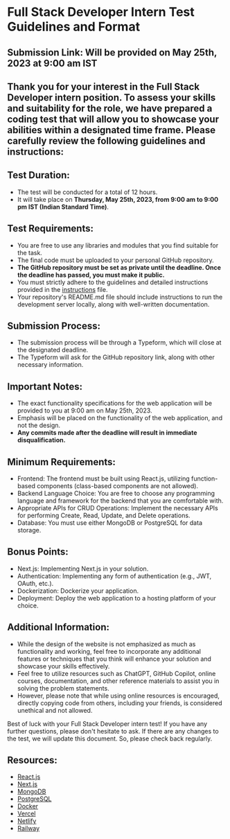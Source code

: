 # Full Stack Developer Intern Test Guidelines and Format

## **Submission Link:** Will be provided on May 25th, 2023 at 9:00 am IST

## Thank you for your interest in the Full Stack Developer intern position. To assess your skills and suitability for the role, we have prepared a coding test that will allow you to showcase your abilities within a designated time frame. Please carefully review the following guidelines and instructions:

## Test Duration:
- The test will be conducted for a total of 12 hours.
- It will take place on **Thursday, May 25th, 2023, from 9:00 am to 9:00 pm IST (Indian Standard Time)**.

## Test Requirements:
- You are free to use any libraries and modules that you find suitable for the task.
- The final code must be uploaded to your personal GitHub repository.
- **The GitHub repository must be set as private until the deadline. Once the deadline has passed, you must make it public.**
- You must strictly adhere to the guidelines and detailed instructions provided in the [instructions](https://github.com/Consuma/recruitment/blob/main/Full%20Stack%20Developer/INSTRUCTIONS.md) file.
- Your repository's README.md file should include instructions to run the development server locally, along with well-written documentation.

## Submission Process:
- The submission process will be through a Typeform, which will close at the designated deadline.
- The Typeform will ask for the GitHub repository link, along with other necessary information.

## Important Notes:
- The exact functionality specifications for the web application will be provided to you at 9:00 am on May 25th, 2023.
- Emphasis will be placed on the functionality of the web application, and not the design.
- **Any commits made after the deadline will result in immediate disqualification.**

## Minimum Requirements:
- Frontend: The frontend must be built using React.js, utilizing function-based components (class-based components are not allowed).
- Backend Language Choice: You are free to choose any programming language and framework for the backend that you are comfortable with.
- Appropriate APIs for CRUD Operations: Implement the necessary APIs for performing Create, Read, Update, and Delete operations.
- Database: You must use either MongoDB or PostgreSQL for data storage.

## Bonus Points:
- Next.js: Implementing Next.js in your solution.
- Authentication: Implementing any form of authentication (e.g., JWT, OAuth, etc.).
- Dockerization: Dockerize your application.
- Deployment: Deploy the web application to a hosting platform of your choice.

## Additional Information:
- While the design of the website is not emphasized as much as functionality and working, feel free to incorporate any additional features or techniques that you think will enhance your solution and showcase your skills effectively.
- Feel free to utilize resources such as ChatGPT, GitHub Copilot, online courses, documentation, and other reference materials to assist you in solving the problem statements.
- However, please note that while using online resources is encouraged, directly copying code from others, including your friends, is considered unethical and not allowed.

Best of luck with your Full Stack Developer intern test! If you have any further questions, please don't hesitate to ask. If there are any changes to the test, we will update this document. So, please check back regularly.

## Resources:

- [React.js](https://react.dev/)
- [Next.js](https://nextjs.org/)
- [MongoDB](https://www.mongodb.com/)
- [PostgreSQL](https://www.postgresql.org/)
- [Docker](https://www.docker.com/)
- [Vercel](https://vercel.com/)
- [Netlify](https://www.netlify.com/)
- [Railway](https://railway.app/)
